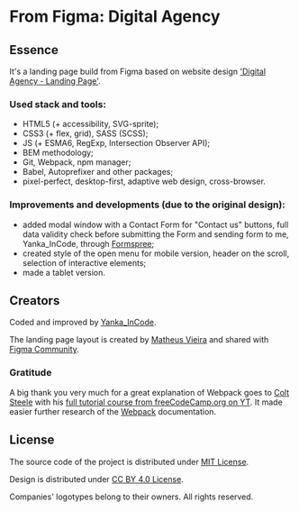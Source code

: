 
# From Figma: Digital Agency

## Essence
It's a landing page build from Figma based on website design ['Digital Agency - Landing Page'](https://www.figma.com/community/file/1117815114206690225).

### Used stack and tools:
* HTML5 (+ accessibility, SVG-sprite);
* CSS3 (+ flex, grid), SASS (SCSS);
* JS (+ ESMA6, RegExp, Intersection Observer API);
* BEM methodology;
* Git, Webpack, npm manager;
* Babel, Autoprefixer and other packages;
* pixel-perfect, desktop-first, adaptive web design, cross-browser.

### Improvements and developments (due to the original design):
* added modal window with a Contact Form for "Contact us" buttons, full data validity check before submitting the Form and sending form to me, Yanka_InCode, through [Formspree](https://formspree.io/);
* created style of the open menu for mobile version, header on the scroll, selection of interactive elements;
* made a tablet version.

## Creators
Coded and improved by [Yanka_InCode](https://github.com/yankaincode).

The landing page layout is created by [Matheus Vieira](https://www.figma.com/@matheusdias20) and shared with [Figma Community](https://www.figma.com/community).

### Gratitude
A big thank you very much for a great explanation of Webpack goes to [Colt Steele](https://github.com/Colt) with his [full tutorial course from
freeCodeCamp.org on YT](https://www.youtube.com/watch?v=MpGLUVbqoYQ&t=5078s). It made easier further research of the [Webpack](https://webpack.js.org/) documentation.

## License
The source code of the project is distributed under [MIT License](./LICENSE).

Design is distributed under [CC BY 4.0 License](https://creativecommons.org/licenses/by/4.0/).

Companies' logotypes belong to their owners. All rights reserved.
